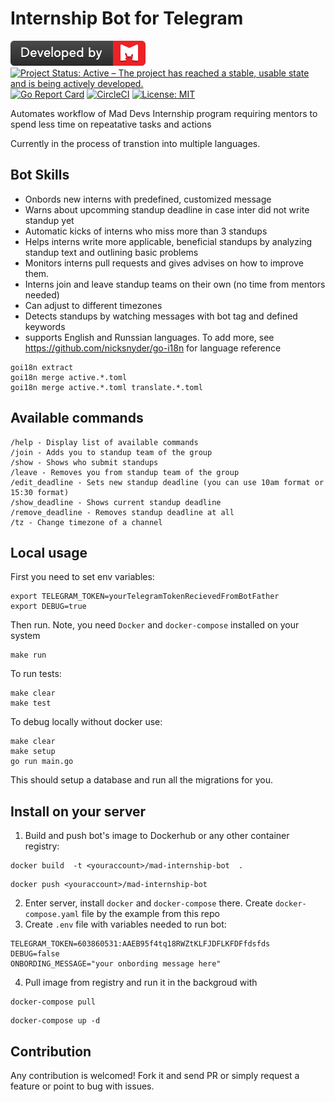 # Internship Bot for Telegram
[![Developed by Mad Devs](badge.svg)](https://maddevs.io/)
[![Project Status: Active – The project has reached a stable, usable state and is being actively developed.](https://www.repostatus.org/badges/latest/active.svg)](https://www.repostatus.org/#active)
[![Go Report Card](https://goreportcard.com/badge/github.com/maddevsio/mad-internship-bot)](https://goreportcard.com/report/github.com/maddevsio/mad-internship-bot)
[![CircleCI](https://circleci.com/gh/maddevsio/mad-internship-bot.svg?style=svg)](https://circleci.com/gh/maddevsio/mad-internship-bot)
[![License: MIT](https://img.shields.io/badge/License-MIT-yellow.svg)](https://opensource.org/licenses/MIT)

Automates workflow of Mad Devs Internship program requiring mentors to spend less time on repeatative tasks and actions

Currently in the process of transtion into multiple languages. 

## Bot Skills

- Onbords new interns with predefined, customized message
- Warns about upcomming standup deadline in case inter did not write standup yet
- Automatic kicks of interns who miss more than 3 standups 
- Helps interns write more applicable, beneficial standups by analyzing standup text and outlining basic problems
- Monitors interns pull requests and gives advises on how to improve them. 
- Interns join and leave standup teams on their own (no time from mentors needed)
- Can adjust to different timezones 
- Detects standups by watching messages with bot tag and defined keywords
- supports English and Runssian languages. To add more, see https://github.com/nicksnyder/go-i18n for language reference

```
goi18n extract
goi18n merge active.*.toml
goi18n merge active.*.toml translate.*.toml
```

## Available commands
```
/help - Display list of available commands
/join - Adds you to standup team of the group
/show - Shows who submit standups
/leave - Removes you from standup team of the group
/edit_deadline - Sets new standup deadline (you can use 10am format or 15:30 format)
/show_deadline - Shows current standup deadline
/remove_deadline - Removes standup deadline at all
/tz - Change timezone of a channel
```

## Local usage
First you need to set env variables:

```
export TELEGRAM_TOKEN=yourTelegramTokenRecievedFromBotFather
export DEBUG=true
```
Then run. Note, you need `Docker` and `docker-compose` installed on your system
```
make run
```
To run tests: 
```
make clear
make test
```
To debug locally without docker use:
```
make clear
make setup
go run main.go
```
This should setup a database and run all the migrations for you. 

## Install on your server 
1. Build and push bot's image to Dockerhub or any other container registry: 
```
docker build  -t <youraccount>/mad-internship-bot  .
```
```
docker push <youraccount>/mad-internship-bot
```
2. Enter server, install `docker` and `docker-compose` there. Create `docker-compose.yaml` file by the example from this repo
3. Create `.env` file with variables needed to run bot:
```
TELEGRAM_TOKEN=603860531:AAEB95f4tq18RWZtKLFJDFLKFDFfdsfds
DEBUG=false
ONBORDING_MESSAGE="your onbording message here"
```
4. Pull image from registry and run it in the backgroud with
```
docker-compose pull
```
```
docker-compose up -d
```

## Contribution

Any contribution is welcomed! Fork it and send PR or simply request a feature or point to bug with issues. 